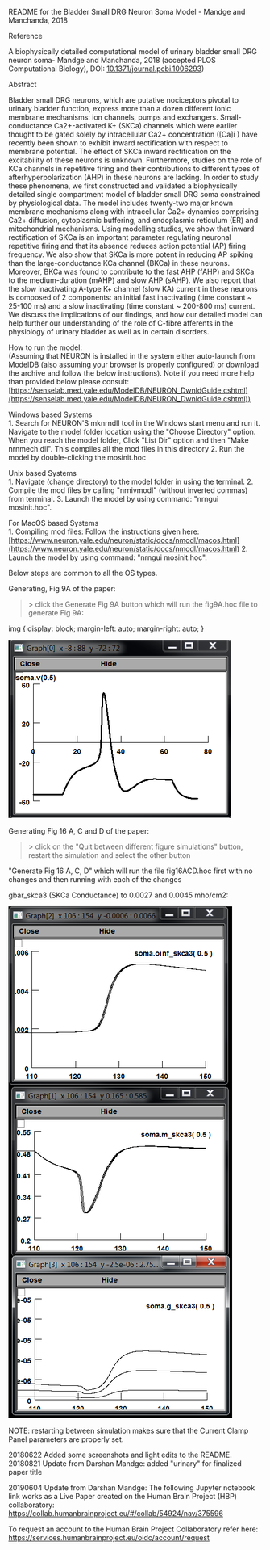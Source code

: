 
README for the Bladder Small DRG Neuron Soma Model - Mandge and Manchanda, 2018  

Reference

A biophysically detailed computational model of urinary bladder small DRG neuron soma- Mandge and Manchanda, 2018 (accepted PLOS Computational Biology), DOI: [10.1371/journal.pcbi.1006293](http://doi.org/10.1371/journal.pcbi.1006293))

Abstract

Bladder small DRG neurons, which are putative nociceptors pivotal to urinary bladder function, express more than a dozen different ionic membrane mechanisms: ion channels, pumps and exchangers. Small-conductance Ca2+-activated K+ (SKCa) channels which were earlier thought to be gated solely by intracellular Ca2+ concentration (\[Ca\]i ) have recently been shown to exhibit inward rectification with respect to membrane potential. The effect of SKCa inward rectification on the excitability of these neurons is unknown. Furthermore, studies on the role of KCa channels in repetitive firing and their contributions to different types of afterhyperpolarization (AHP) in these neurons are lacking. In order to study these phenomena, we first constructed and validated a biophysically detailed single compartment model of bladder small DRG soma constrained by physiological data. The model includes twenty-two major known membrane mechanisms along with intracellular Ca2+ dynamics comprising Ca2+ diffusion, cytoplasmic buffering, and endoplasmic reticulum (ER) and mitochondrial mechanisms. Using modelling studies, we show that inward rectification of SKCa is an important parameter regulating neuronal repetitive firing and that its absence reduces action potential (AP) firing frequency. We also show that SKCa is more potent in reducing AP spiking than the large-conductance KCa channel (BKCa) in these neurons. Moreover, BKCa was found to contribute to the fast AHP (fAHP) and SKCa to the medium-duration (mAHP) and slow AHP (sAHP). We also report that the slow inactivating A-type K+ channel (slow KA) current in these neurons is composed of 2 components: an initial fast inactivating (time constant ~ 25-100 ms) and a slow inactivating (time constant ~ 200-800 ms) current. We discuss the implications of our findings, and how our detailed model can help further our understanding of the role of C-fibre afferents in the physiology of urinary bladder as well as in certain disorders.

How to run the model:  
(Assuming that NEURON is installed in the system either auto-launch from ModelDB (also assuming your browser is properly configured) or download the archive and follow the below instructions). Note if you need more help than provided below please consult: [https://senselab.med.yale.edu/ModelDB/NEURON_DwnldGuide.cshtml](https://senselab.med.yale.edu/ModelDB/NEURON_DwnldGuide.cshtml))

Windows based Systems  
1\. Search for NEURON'S mknrndll tool in the Windows start menu and run it. Navigate to the model folder location using the "Choose Directory" option. When you reach the model folder, Click "List Dir" option and then "Make nrnmech.dll". This compiles all the mod files in this directory 2. Run the model by double-clicking the mosinit.hoc

Unix based Systems  
1\. Navigate (change directory) to the model folder in using the terminal. 2. Compile the mod files by calling "nrnivmodl" (without inverted commas) from terminal. 3. Launch the model by using command: "nrngui mosinit.hoc".

For MacOS based Systems  
1\. Compiling mod files: Follow the instructions given here: [https://www.neuron.yale.edu/neuron/static/docs/nmodl/macos.html](https://www.neuron.yale.edu/neuron/static/docs/nmodl/macos.html) 2\. Launch the model by using command: "nrngui mosinit.hoc".

Below steps are common to all the OS types.

Generating, Fig 9A of the paper:  
>\> click the Generate Fig 9A button which will run the fig9A.hoc file to generate Fig 9A:

img { display: block; margin-left: auto; margin-right: auto; }

![fig 9A](./fig9A.PNG)

Generating Fig 16 A, C and D of the paper:

>\> click on the "Quit between different figure simulations" button, restart the simulation and select the other button

"Generate Fig 16 A, C, D" which will run the file fig16ACD.hoc first with no changes and then running with each of the changes

gbar_skca3 (SKCa Conductance) to 0.0027 and 0.0045 mho/cm2:

![fig 16 acd](./fig16acd.PNG)

NOTE: restarting between simulation makes sure that the Current Clamp Panel parameters are properly set.

20180622 Added some screenshots and light edits to the README.
20180821 Update from Darshan Mandge: added "urinary" for finalized paper title

20190604 Update from Darshan Mandge: The following Jupyter
notebook link works as a Live Paper created on the Human Brain
Project (HBP) collaboratory:
https://collab.humanbrainproject.eu/#/collab/54924/nav/375596

To request an account to the Human Brain Project Collaboratory refer
here: https://services.humanbrainproject.eu/oidc/account/request
